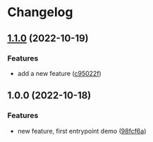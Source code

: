 # Changelog

## [1.1.0](https://github.com/kr-research/demo-software/compare/v1.0.0...v1.1.0) (2022-10-19)


### Features

* add a new feature ([c95022f](https://github.com/kr-research/demo-software/commit/c95022f5a8febdd2a2aa71ebfb4a0f01951fb58f))

## 1.0.0 (2022-10-18)


### Features

* new feature, first entrypoint demo ([98fcf6a](https://github.com/kr-research/demo-software/commit/98fcf6a0cbfd0e57e59d7cd25d80743504313771))
